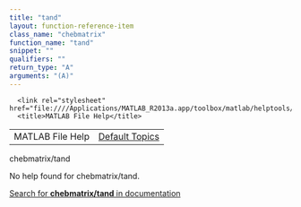 ```yaml
---
title: "tand"
layout: function-reference-item
class_name: "chebmatrix"
function_name: "tand"
snippet: ""
qualifiers: ""
return_type: "A"
arguments: "(A)"
---
```


<html>
   <head>
      <meta http-equiv="Content-Type" content="text/html; charset=utf-8">
   
      <link rel="stylesheet" href="file:////Applications/MATLAB_R2013a.app/toolbox/matlab/helptools/private/helpwin.css">
      <title>MATLAB File Help</title>
   </head>
   <body>
      <!--Single-page help-->
      <table border="0" cellspacing="0" width="100%">
         <tr class="subheader">
            <td class="headertitle">MATLAB File Help</td>
            <td class="subheader-right"><a href="matlab:helpwin">Default Topics</a></td>
         </tr>
      </table>
      <div class="title">chebmatrix/tand</div>
      <!--No help found-->
      <p>No help found for <span class="helptopic">chebmatrix/tand</span>.
      </p>
      <p><a href="matlab:docsearch('chebmatrix/tand')">
            Search for <b>chebmatrix/tand</b> in documentation
            </a></p>
   </body>
</html>
